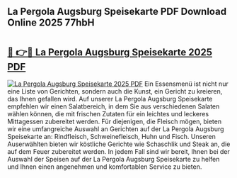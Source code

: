 ## La Pergola Augsburg Speisekarte PDF Download Online 2025 77hbH

# <h2><a href="http://gccl59h.nevu.top/?p=La+Pergola+Augsburg+Speisekarte">🔗 👉🔴 La Pergola Augsburg Speisekarte 2025 PDF</a></h2>

[![La Pergola Augsburg Speisekarte 2025 PDF](https://i.imgur.com/dBaPXMq.png)](http://gccl59h.nevu.top/?p=La+Pergola+Augsburg+Speisekarte)
Ein Essensmenü ist nicht nur eine Liste von Gerichten, sondern auch die Kunst, ein Gericht zu kreieren, das Ihnen gefallen wird. Auf unserer La Pergola Augsburg Speisekarte empfehlen wir einen Salatbereich, in dem Sie aus verschiedenen Salaten wählen können, die mit frischen Zutaten für ein leichtes und leckeres Mittagessen zubereitet werden. Für diejenigen, die Fleisch mögen, bieten wir eine umfangreiche Auswahl an Gerichten auf der La Pergola Augsburg Speisekarte an: Rindfleisch, Schweinefleisch, Huhn und Fisch. Unseren Auserwählten bieten wir köstliche Gerichte wie Schaschlik und Steak an, die auf dem Feuer zubereitet werden. In jedem Fall sind wir bereit, Ihnen bei der Auswahl der Speisen auf der La Pergola Augsburg Speisekarte zu helfen und Ihnen einen angenehmen und komfortablen Service zu bieten.

